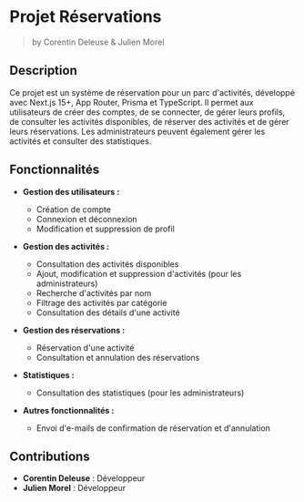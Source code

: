 # Projet Réservations

> by Corentin Deleuse & Julien Morel

## Description

Ce projet est un système de réservation pour un parc d'activités, développé avec Next.js 15+, App Router, Prisma et TypeScript. Il permet aux utilisateurs de créer des comptes, de se connecter, de gérer leurs profils, de consulter les activités disponibles, de réserver des activités et de gérer leurs réservations. Les administrateurs peuvent également gérer les activités et consulter des statistiques.

## Fonctionnalités

- **Gestion des utilisateurs :**

  - Création de compte
  - Connexion et déconnexion
  - Modification et suppression de profil

- **Gestion des activités :**

  - Consultation des activités disponibles
  - Ajout, modification et suppression d'activités (pour les administrateurs)
  - Recherche d'activités par nom
  - Filtrage des activités par catégorie
  - Consultation des détails d'une activité

- **Gestion des réservations :**

  - Réservation d'une activité
  - Consultation et annulation des réservations

- **Statistiques :**

  - Consultation des statistiques (pour les administrateurs)

- **Autres fonctionnalités :**
  - Envoi d'e-mails de confirmation de réservation et d'annulation

## Contributions

- **Corentin Deleuse** : Développeur
- **Julien Morel** : Développeur
